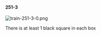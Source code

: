 #### 251-3
![train-251-3-0.png](https://github.com/lil-lab/nlvr/raw/master/nlvr/train/images/5/train-251-3-0.png "train-251-3-0.png")

There is at least 1 black square in each box